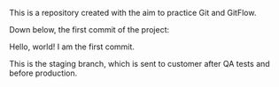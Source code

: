 This is a repository created with the aim to practice Git and GitFlow. 

Down below, the first commit of the project:

Hello, world! I am the first commit.

This is the staging branch, which is sent to customer after QA tests and before production. 